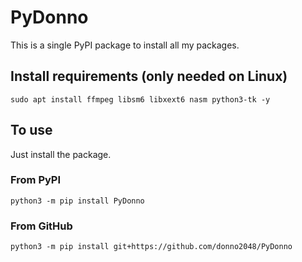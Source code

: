 # PyDonno

This is a single PyPI package to install all my packages.

## Install requirements (only needed on Linux)

`sudo apt install ffmpeg libsm6 libxext6 nasm python3-tk -y`

## To use

Just install the package.

### From PyPI

`python3 -m pip install PyDonno`

### From GitHub

`python3 -m pip install git+https://github.com/donno2048/PyDonno`
